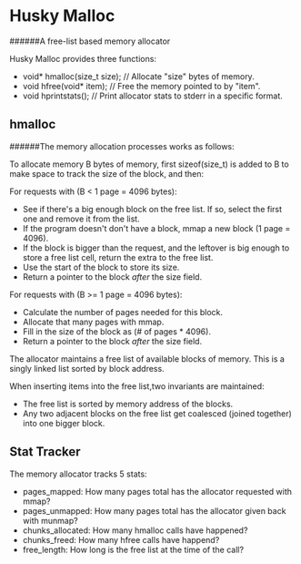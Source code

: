 # Husky Malloc

######A free-list based memory allocator

Husky Malloc provides three functions:

*   void* hmalloc(size_t size); // Allocate "size" bytes of memory.
*   void hfree(void* item); // Free the memory pointed to by "item".
*   void hprintstats(); // Print allocator stats to stderr in a specific format.

## hmalloc
######The memory allocation processes works as follows:

To allocate memory B bytes of memory, first sizeof(size_t) is added to B to make space to track the size of the block, and then:

For requests with (B < 1 page = 4096 bytes):

*   See if there's a big enough block on the free list. If so, select the first one and remove it from the list.
*   If the program doesn't don't have a block, mmap a new block (1 page = 4096).
*   If the block is bigger than the request, and the leftover is big enough to store a free list cell, return the extra to the free list.
*   Use the start of the block to store its size.
*   Return a pointer to the block _after_ the size field.

For requests with (B >= 1 page = 4096 bytes):

*   Calculate the number of pages needed for this block.
*   Allocate that many pages with mmap.
*   Fill in the size of the block as (# of pages * 4096).
*   Return a pointer to the block _after_ the size field.

The allocator maintains a free list of available blocks of memory. This is a singly linked list sorted by block address. 

When inserting items into the free list,two invariants are maintained:

*   The free list is sorted by memory address of the blocks.
*   Any two adjacent blocks on the free list get coalesced (joined together) into one bigger block.

## Stat Tracker

The memory allocator tracks 5 stats:

*   pages_mapped: How many pages total has the allocator requested with mmap?
*   pages_unmapped: How many pages total has the allocator given back with munmap?
*   chunks_allocated: How many hmalloc calls have happened?
*   chunks_freed: How many hfree calls have happend?
*   free_length: How long is the free list at the time of the call?



